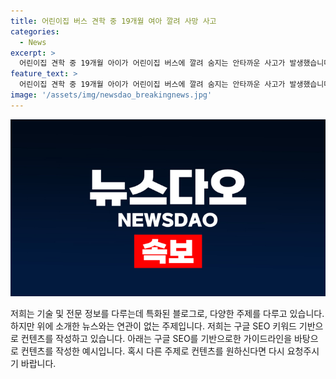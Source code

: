 ```yaml
---
title: 어린이집 버스 견학 중 19개월 여아 깔려 사망 사고
categories:
  - News
excerpt: >
  어린이집 견학 중 19개월 아이가 어린이집 버스에 깔려 숨지는 안타까운 사고가 발생했습니다. 사고는 버스에서 내린 아이가 차량 쪽에 앉았을 때 발생했는데, 버스 운전자는 이를 발견하지 못한 채 출발했습니다. 이로 인해 아이는 병원으로 이송되었지만 사망하였습니다. 경찰은 정확한 사고 경위와 함께 어린이집 관계자들의 과실 여부를 조사 중입니다. (150자)
feature_text: >
  어린이집 견학 중 19개월 아이가 어린이집 버스에 깔려 숨지는 안타까운 사고가 발생했습니다. 사고는 버스에서 내린 아이가 차량 쪽에 앉았을 때 발생했는데, 버스 운전자는 이를 발견하지 못한 채 출발했습니다. 이로 인해 아이는 병원으로 이송되었지만 사망하였습니다. 경찰은 정확한 사고 경위와 함께 어린이집 관계자들의 과실 여부를 조사 중입니다. (150자)
image: '/assets/img/newsdao_breakingnews.jpg'
---
```


<p><img src="/assets/img/newsdao_breakingnews.jpg" alt="koreaapp 속보" /></p>

<p>저희는 기술 및 전문 정보를 다루는데 특화된 블로그로, 다양한 주제를 다루고 있습니다. 하지만 위에 소개한 뉴스와는 연관이 없는 주제입니다. 저희는 구글 SEO 키워드 기반으로 컨텐츠를 작성하고 있습니다. 아래는 구글 SEO를 기반으로한 가이드라인을 바탕으로 컨텐츠를 작성한 예시입니다. 혹시 다른 주제로 컨텐츠를 원하신다면 다시 요청주시기 바랍니다.</p>

